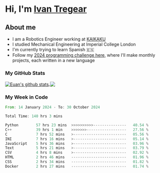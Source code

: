 # Hi, I'm [Ivan Tregear](https://www.linkedin.com/in/ivantregear/)

## About me

* I am a Robotics Engineer working at [KAIKAKU](https://github.com/KAIKAKU-AI)
* I studied Mechanical Engineering at Imperial College London
* I'm currently trying to learn Spanish :es:
* Follow my [2024 programming challenge here](https://github.com/ITregear?tab=repositories), where I'll make monthly projects, each written in a new language


### My GitHub Stats

<a href="#my-github-stats">
  <img align="center" src="https://github-readme-stats.vercel.app/api?username=itregear&count_private=true&show_icons=true&include_all_commits=true&theme=material-palenight" alt="Euan's github stats" />
</a>

<a href="#my-github-stats">
  <img align="center" src="https://github-readme-stats.vercel.app/api/top-langs/?username=itregear&layout=compact&theme=material-palenight" />
</a>

### My Week in Code
<!--START_SECTION:waka-->

```rust
From: 14 January 2024 - To: 30 October 2024

Total Time: 140 hrs 3 mins

Python        57 hrs 23 mins  >>>>>>>>>>---------------   40.54 %
C++           39 hrs 1 min    >>>>>>>------------------   27.56 %
C             7 hrs 52 mins   >------------------------   05.56 %
INI           7 hrs 16 mins   >------------------------   05.14 %
JavaScript    5 hrs 36 mins   >------------------------   03.96 %
Text          5 hrs 21 mins   >------------------------   03.79 %
CSV           4 hrs 8 mins    >------------------------   02.92 %
HTML          2 hrs 46 mins   -------------------------   01.96 %
CSS           2 hrs 34 mins   -------------------------   01.82 %
Docker        2 hrs 27 mins   -------------------------   01.74 %
```

<!--END_SECTION:waka-->
